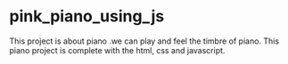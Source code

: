 # pink_piano_using_js
This project is about piano .we can play and feel the timbre of piano.
This piano project is complete with the html, css and javascript.
